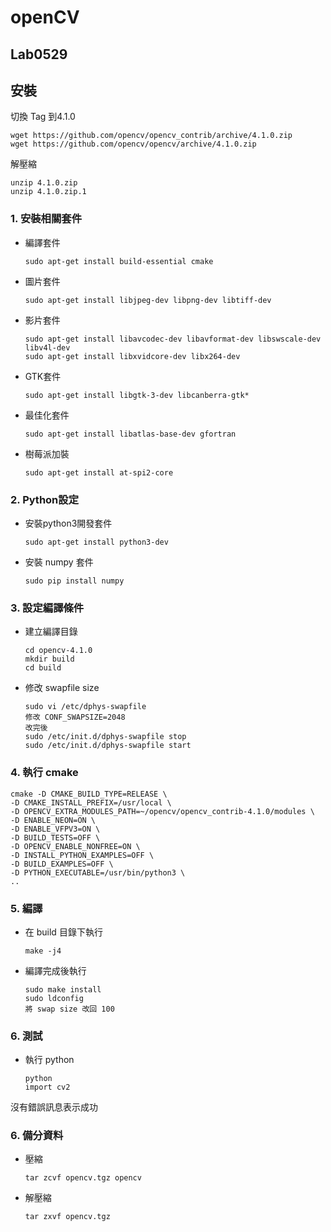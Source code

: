 # openCV
## Lab0529
## 安裝  
切換 Tag 到4.1.0

    wget https://github.com/opencv/opencv_contrib/archive/4.1.0.zip     
    wget https://github.com/opencv/opencv/archive/4.1.0.zip

解壓縮    

    unzip 4.1.0.zip
    unzip 4.1.0.zip.1 

### 1. 安裝相關套件

* 編譯套件

      sudo apt-get install build-essential cmake
       
* 圖片套件

      sudo apt-get install libjpeg-dev libpng-dev libtiff-dev
* 影片套件

      sudo apt-get install libavcodec-dev libavformat-dev libswscale-dev libv4l-dev
      sudo apt-get install libxvidcore-dev libx264-dev
       
* GTK套件

      sudo apt-get install libgtk-3-dev libcanberra-gtk*
       
* 最佳化套件

      sudo apt-get install libatlas-base-dev gfortran
       
* 樹莓派加裝

      sudo apt-get install at-spi2-core  

### 2. Python設定

* 安裝python3開發套件

      sudo apt-get install python3-dev
             
* 安裝 numpy 套件

      sudo pip install numpy

### 3. 設定編譯條件

* 建立編譯目錄

      cd opencv-4.1.0
      mkdir build
      cd build
       
* 修改 swapfile size

      sudo vi /etc/dphys-swapfile
      修改 CONF_SWAPSIZE=2048
      改完後
      sudo /etc/init.d/dphys-swapfile stop
      sudo /etc/init.d/dphys-swapfile start
       
### 4. 執行 cmake

    cmake -D CMAKE_BUILD_TYPE=RELEASE \
    -D CMAKE_INSTALL_PREFIX=/usr/local \
    -D OPENCV_EXTRA_MODULES_PATH=~/opencv/opencv_contrib-4.1.0/modules \
    -D ENABLE_NEON=ON \
    -D ENABLE_VFPV3=ON \
    -D BUILD_TESTS=OFF \
    -D OPENCV_ENABLE_NONFREE=ON \
    -D INSTALL_PYTHON_EXAMPLES=OFF \
    -D BUILD_EXAMPLES=OFF \
    -D PYTHON_EXECUTABLE=/usr/bin/python3 \
    ..
       
### 5. 編譯

* 在 build 目錄下執行

      make -j4
       
 * 編譯完成後執行

       sudo make install
       sudo ldconfig
       將 swap size 改回 100   
              
### 6. 測試

 * 執行 python
 
       python
       import cv2
沒有錯誤訊息表示成功
       
### 6. 備分資料

 * 壓縮
 
       tar zcvf opencv.tgz opencv
       
 * 解壓縮
 
       tar zxvf opencv.tgz



       
  
       
    
